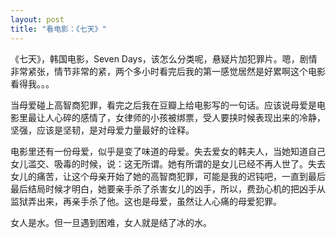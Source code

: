 ```yaml
---
layout: post
title: "看电影：《七天》"
---
```


《七天》，韩国电影，Seven Days，该怎么分类呢，悬疑片加犯罪片。嗯，剧情非常紧张，情节非常的紧，两个多小时看完后我的第一感觉居然是好累啊这个电影看得我。。。

当母爱碰上高智商犯罪，看完之后我在豆瓣上给电影写的一句话。应该说母爱是电影里最让人心碎的感情了，女律师的小孩被绑票，受人要挟时候表现出来的冷静，坚强，应该是坚韧，是对母爱力量最好的诠释。

电影里还有一份母爱，似乎是变了味道的母爱。失去爱女的韩夫人，当她知道自己女儿滥交、吸毒的时候，说：这无所谓。她有所谓的是女儿已经不再人世了。失去女儿的痛苦，让这个母亲开始了她的高智商犯罪，可能是我的迟钝吧，一直到最后最后结局时候才明白，她要亲手杀了杀害女儿的凶手，所以，费劲心机的把凶手从监狱弄出来，再亲手杀了他。这也是母爱，虽然让人心痛的母爱犯罪。

女人是水。但一旦遇到困难，女人就是结了冰的水。

